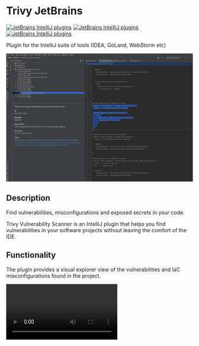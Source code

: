 # Trivy JetBrains

[![JetBrains IntelliJ plugins](https://img.shields.io/jetbrains/plugin/v/18690-trivy-findings-explorer)](https://plugins.jetbrains.com/plugin/18690-trivy-findings-explorer)
[![JetBrains IntelliJ plugins](https://img.shields.io/jetbrains/plugin/d/18690-trivy-findings-explorer)](https://plugins.jetbrains.com/plugin/18690-trivy-findings-explorer)
[![JetBrains IntelliJ plugins](https://img.shields.io/jetbrains/plugin/r/rating/18690-trivy-findings-explorer)](https://plugins.jetbrains.com/18690-trivy-findings-explorer)

Plugin for the IntelliJ suite of tools (IDEA, GoLand, WebStorm etc)

![Trivy Plugin](.github/images/trivy_screenshot.png)

## Description

<!-- Plugin description -->
Find vulnerabilities, misconfigurations and exposed secrets in your code.

Trivy Vulnerability Scanner is an IntelliJ plugin that helps you find vulnerabilities in your software projects without leaving the comfort of the IDE.
<!-- Plugin description end -->

## Functionality

The plugin provides a visual explorer view of the vulnerabilities and IaC misconfigurations found in the project.

![Example video](./github/images/trivy-jetbrains.mp4)
